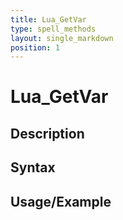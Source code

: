 ```yaml
---
title: Lua_GetVar
type: spell_methods
layout: single_markdown
position: 1
---
```


# Lua_GetVar

## Description

## Syntax

## Usage/Example



